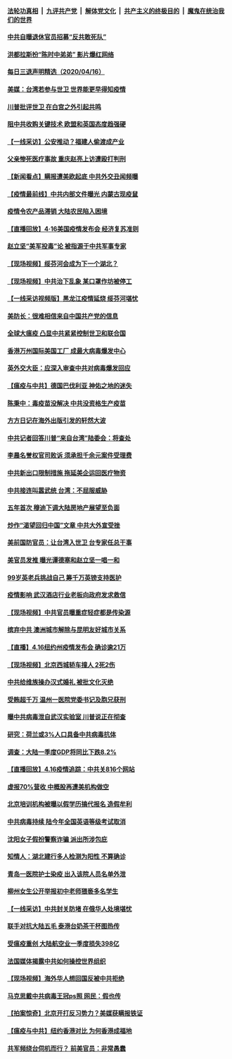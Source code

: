 ####  [法轮功真相](../../../../basic/blob/master/README.md?t=04171201) &nbsp;|&nbsp; [九评共产党](../../../../9ping.md/blob/master/README.md?t=04171201) &nbsp;|&nbsp; [解体党文化](../../../../jtdwh.md/blob/master/README.md?t=04171201)  &nbsp;|&nbsp; [共产主义的终极目的](../../../../gczydzjmd.md/blob/master/README.md?t=04171201) &nbsp;|&nbsp; [魔鬼在统治我们的世界](../../../../mgztzwmdsj.md/blob/master/README.md?t=04171201) 

#### [中共自曝退休官员招募“反共敢死队”](../pages/nsc413/n12037798.md?t=04171201) 

#### [洪都拉斯扮“陈时中弟弟” 影片爆红网络](../pages/nsc413/n12037498.md?t=04171201) 

#### [每日三退声明精选（2020/04/16）](../pages/nsc413/n12037934.md?t=04171201) 

#### [美媒：台湾若参与世卫 世界能更早得知疫情](../pages/nsc413/n12037806.md?t=04171201) 

#### [川普批评世卫 在白宫之外引起共鸣](../pages/nsc413/n12037499.md?t=04171201) 

#### [阻中共收购关键技术 欧盟和英国态度趋强硬](../pages/nsc413/n12037506.md?t=04171201) 

#### [【一线采访】公安推动？福建人偷渡成产业](../pages/nsc413/n12037491.md?t=04171201) 

#### [父亲惨死医疗事故 重庆赵亮上访遭殴打判刑](../pages/nsc413/n12037197.md?t=04171201) 

#### [【新闻看点】瞒报遭美欧起底 中共外交丑闻频曝](../pages/nsc413/n12037053.md?t=04171201) 

#### [【疫情最前线】中共内部文件曝光 内蒙古现疫鼠](../pages/nsc413/n12036849.md?t=04171201) 

#### [疫情令农产品滞销 大陆农民陷入困境](../pages/nsc413/n12037173.md?t=04171201) 

#### [【直播回放】4·16美国疫情发布会 经济复苏准则](../pages/nsc413/n12037048.md?t=04171201) 

#### [赵立坚“美军投毒”论 被指源于中共军事专家](../pages/nsc413/n12037222.md?t=04171201) 

#### [【现场视频】绥芬河会成为下一个湖北？](../pages/nsc413/n12037031.md?t=04171201) 

#### [【现场视频】中共治下乱象 某口罩作坊被停工](../pages/nsc413/n12037032.md?t=04171201) 

#### [【一线采访视频版】黑龙江疫情延烧 绥芬河堪忧](../pages/nsc413/n12034299.md?t=04171201) 

#### [美防长：很难相信来自中国共产党的信息](../pages/nsc413/n12037379.md?t=04171201) 

#### [全球大瘟疫 凸显中共紧紧控制世卫和联合国](../pages/nsc413/n12037288.md?t=04171201) 

#### [香港万州国际美国工厂 成最大病毒爆发中心](../pages/nsc413/n12037210.md?t=04171201) 

#### [英外交大臣：应深入审查中共对病毒爆发回应](../pages/nsc413/n12037247.md?t=04171201) 

#### [【瘟疫与中共】德国巴伐利亚 神佑之地的迷失](../pages/nsc413/n12037227.md?t=04171201) 

#### [陈秉中：毒疫苗没解决 中共没资格生产疫苗](../pages/nsc413/n12037093.md?t=04171201) 

#### [方方日记在海外出版引发的轩然大波](../pages/nsc413/n12037140.md?t=04171201) 

#### [中共记者回答川普“来自台湾”陆委会：将查处](../pages/nsc413/n12036135.md?t=04171201) 

#### [李晨名誉权官司败诉 须承担千余元案件受理费](../pages/nsc413/n12036959.md?t=04171201) 

#### [中共新出口限制措施 拖延美企运回医疗物资](../pages/nsc413/n12036927.md?t=04171201) 

#### [中共接连叫嚣武统 台湾：不屈服威胁](../pages/nsc413/n12037117.md?t=04171201) 

#### [五年首次 穆迪下调大陆房地产展望至负面](../pages/nsc413/n12036936.md?t=04171201) 

#### [炒作“渴望回归中国”文章 中共大外宣受挫](../pages/nsc413/n12036597.md?t=04171201) 

#### [美前国防官员：让台湾入世卫 台专家任总干事](../pages/nsc413/n12036889.md?t=04171201) 

#### [美官员发推 曝光谭德塞和赵立坚一唱一和](../pages/nsc413/n12036679.md?t=04171201) 

#### [99岁英老兵挑战自己 筹千万英镑支持医护](../pages/nsc413/n12030609.md?t=04171201) 

#### [疫情影响 武汉酒店行业老板向政府发求救信](../pages/nsc413/n12036040.md?t=04171201) 

#### [【现场视频】中共官员曝重症轻症都是传染源](../pages/nsc413/n12036095.md?t=04171201) 

#### [摈弃中共 澳洲城市解除与昆明友好城市关系](../pages/nsc413/n12036793.md?t=04171201) 

#### [【直播】4.16纽约州疫情发布会 确诊逾21万](../pages/nsc413/n12036842.md?t=04171201) 


#### [【现场视频】北京西城轿车撞人 2死2伤](../pages/nsc413/n12036674.md?t=04171201) 

#### [中共给维族操办汉式婚礼 被批文化灭绝](../pages/nsc413/n12034114.md?t=04171201) 

#### [受贿超千万 温州一医院党委书记及胞兄获刑](../pages/nsc413/n12036421.md?t=04171201) 

#### [曝中共病毒泄自武汉实验室 川普说正在彻查](../pages/nsc413/n12035144.md?t=04171201) 

#### [研究：荷兰或3%人口具备中共病毒抗体](../pages/nsc413/n12036327.md?t=04171201) 

#### [调查：大陆一季度GDP将同比下跌8.2%](../pages/nsc413/n12036350.md?t=04171201) 

#### [【直播回放】4.16疫情追踪：中共关816个网站](../pages/nsc413/n12036202.md?t=04171201) 

#### [虚报70%营收 中概股再遭美机构做空](../pages/nsc413/n12035324.md?t=04171201) 

#### [北京培训机构被曝以假学历搞代报名 造假牟利](../pages/nsc413/n12035952.md?t=04171201) 

#### [中共病毒持续 陆今年全国英语等级考试取消](../pages/nsc413/n12036091.md?t=04171201) 

#### [沈阳女子假扮警察诈骗 派出所涉包庇](../pages/nsc413/n12035963.md?t=04171201) 

#### [知情人：湖北建行多人检测为阳性 不算确诊](../pages/nsc413/n12035846.md?t=04171201) 

#### [青岛一医院护士染疫 出入该院人员名单外泄](../pages/nsc413/n12035682.md?t=04171201) 

#### [柳州女生公开举报初中老师猥亵多名学生](../pages/nsc413/n12035670.md?t=04171201) 

#### [【一线采访】中共封关防堵 在俄华人处境堪忧](../pages/nsc413/n12035486.md?t=04171201) 

#### [联手对抗大陆五毛 泰港台奶茶干杯图热传](../pages/nsc413/n12035102.md?t=04171201) 

#### [受瘟疫重创 大陆航空业一季度损失398亿](../pages/nsc413/n12034786.md?t=04171201) 

#### [法国媒体揭露中共如何操控世界组织](../pages/nsc413/n12035295.md?t=04171201) 

#### [【现场视频】海外华人想回国反被中共拒绝](../pages/nsc413/n12035070.md?t=04171201) 

#### [马克思戴中共病毒王冠ps照 网民：假也传](../pages/nsc413/n12034076.md?t=04171201) 

#### [【拍案惊奇】北京开打反习势力？美媒获瞒报铁证](../pages/nsc413/n12034796.md?t=04171201) 

#### [【瘟疫与中共】纽约香港对比 为何香港成福地](../pages/nsc413/n12035199.md?t=04171201) 

#### [共军频绕台伺机而行？ 前美官员：非常愚蠢](../pages/nsc413/n12034998.md?t=04171201) 

